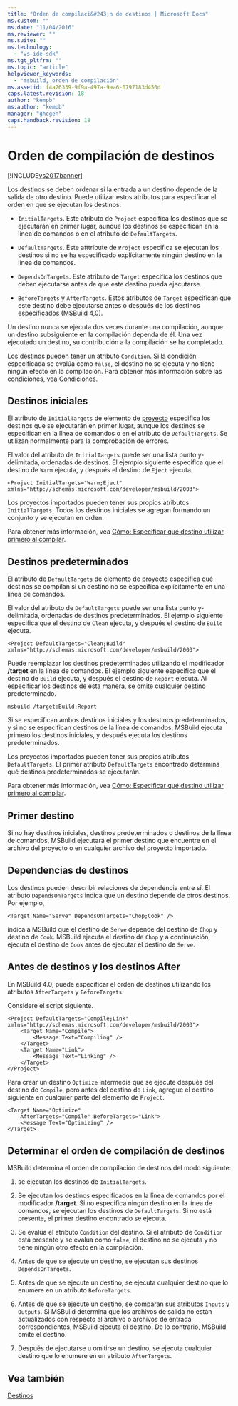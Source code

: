 ```yaml
---
title: "Orden de compilaci&#243;n de destinos | Microsoft Docs"
ms.custom: ""
ms.date: "11/04/2016"
ms.reviewer: ""
ms.suite: ""
ms.technology: 
  - "vs-ide-sdk"
ms.tgt_pltfrm: ""
ms.topic: "article"
helpviewer_keywords: 
  - "msbuild, orden de compilación"
ms.assetid: f4a26339-9f9a-497a-9aa6-0797183d450d
caps.latest.revision: 18
author: "kempb"
ms.author: "kempb"
manager: "ghogen"
caps.handback.revision: 18
---
```

# Orden de compilaci&#243;n de destinos
[!INCLUDE[vs2017banner](../code-quality/includes/vs2017banner.md)]

Los destinos se deben ordenar si la entrada a un destino depende de la salida de otro destino.  Puede utilizar estos atributos para especificar el orden en que se ejecutan los destinos:  
  
-   `InitialTargets`.  Este atributo de `Project` especifica los destinos que se ejecutarán en primer lugar, aunque los destinos se especifican en la línea de comandos o en el atributo de `DefaultTargets`.  
  
-   `DefaultTargets`.  Este atttribute de `Project` especifica se ejecutan los destinos si no se ha especificado explícitamente ningún destino en la línea de comandos.  
  
-   `DependsOnTargets`.  Este atributo de `Target` especifica los destinos que deben ejecutarse antes de que este destino pueda ejecutarse.  
  
-   `BeforeTargets` y `AfterTargets`.  Estos atributos de `Target` especifican que este destino debe ejecutarse antes o después de los destinos especificados \(MSBuild 4,0\).  
  
 Un destino nunca se ejecuta dos veces durante una compilación, aunque un destino subsiguiente en la compilación dependa de él.  Una vez ejecutado un destino, su contribución a la compilación se ha completado.  
  
 Los destinos pueden tener un atributo `Condition`.  Si la condición especificada se evalúa como `false`, el destino no se ejecuta y no tiene ningún efecto en la compilación.  Para obtener más información sobre las condiciones, vea [Condiciones](../msbuild/msbuild-conditions.md).  
  
## Destinos iniciales  
 El atributo de `InitialTargets` de elemento de [proyecto](../msbuild/project-element-msbuild.md) especifica los destinos que se ejecutarán en primer lugar, aunque los destinos se especifican en la línea de comandos o en el atributo de `DefaultTargets`.  Se utilizan normalmente para la comprobación de errores.  
  
 El valor del atributo de `InitialTargets` puede ser una lista punto y\- delimitada, ordenadas de destinos.  El ejemplo siguiente especifica que el destino de `Warm` ejecuta, y después el destino de `Eject` ejecuta.  
  
```  
<Project InitialTargets="Warm;Eject" xmlns="http://schemas.microsoft.com/developer/msbuild/2003">  
```  
  
 Los proyectos importados pueden tener sus propios atributos `InitialTargets`.  Todos los destinos iniciales se agregan formando un conjunto y se ejecutan en orden.  
  
 Para obtener más información, vea [Cómo: Especificar qué destino utilizar primero al compilar](../msbuild/how-to-specify-which-target-to-build-first.md).  
  
## Destinos predeterminados  
 El atributo de `DefaultTargets` de elemento de [proyecto](../msbuild/project-element-msbuild.md) especifica qué destinos se compilan si un destino no se especifica explícitamente en una línea de comandos.  
  
 El valor del atributo de `DefaultTargets` puede ser una lista punto y\- delimitada, ordenadas de destinos predeterminados.  El ejemplo siguiente especifica que el destino de `Clean` ejecuta, y después el destino de `Build` ejecuta.  
  
```  
<Project DefaultTargets="Clean;Build" xmlns="http://schemas.microsoft.com/developer/msbuild/2003">  
```  
  
 Puede reemplazar los destinos predeterminados utilizando el modificador **\/target** en la línea de comandos.  El ejemplo siguiente especifica que el destino de `Build` ejecuta, y después el destino de `Report` ejecuta.  Al especificar los destinos de esta manera, se omite cualquier destino predeterminado.  
  
 `msbuild /target:Build;Report`  
  
 Si se especifican ambos destinos iniciales y los destinos predeterminados, y si no se especifican destinos de la línea de comandos, MSBuild ejecuta primero los destinos iniciales, y después ejecuta los destinos predeterminados.  
  
 Los proyectos importados pueden tener sus propios atributos `DefaultTargets`.  El primer atributo `DefaultTargets` encontrado determina qué destinos predeterminados se ejecutarán.  
  
 Para obtener más información, vea [Cómo: Especificar qué destino utilizar primero al compilar](../msbuild/how-to-specify-which-target-to-build-first.md).  
  
## Primer destino  
 Si no hay destinos iniciales, destinos predeterminados o destinos de la línea de comandos, MSBuild ejecutará el primer destino que encuentre en el archivo del proyecto o en cualquier archivo del proyecto importado.  
  
## Dependencias de destinos  
 Los destinos pueden describir relaciones de dependencia entre sí.  El atributo `DependsOnTargets` indica que un destino depende de otros destinos.  Por ejemplo,  
  
```  
<Target Name="Serve" DependsOnTargets="Chop;Cook" />  
```  
  
 indica a MSBuild que el destino de `Serve` depende del destino de `Chop` y destino de `Cook`.  MSBuild ejecuta el destino de `Chop` y a continuación, ejecuta el destino de `Cook` antes de ejecutar el destino de `Serve`.  
  
## Antes de destinos y los destinos After  
 En MSBuild 4.0, puede especificar el orden de destinos utilizando los atributos `AfterTargets` y `BeforeTargets`.  
  
 Considere el script siguiente.  
  
```  
<Project DefaultTargets="Compile;Link" xmlns="http://schemas.microsoft.com/developer/msbuild/2003">  
    <Target Name="Compile">  
        <Message Text="Compiling" />  
    </Target>  
    <Target Name="Link">  
        <Message Text="Linking" />  
    </Target>  
</Project>  
```  
  
 Para crear un destino `Optimize` intermedia que se ejecute después del destino de `Compile`, pero antes del destino de `Link`, agregue el destino siguiente en cualquier parte del elemento de `Project`.  
  
```  
<Target Name="Optimize"   
    AfterTargets="Compile" BeforeTargets="Link">  
    <Message Text="Optimizing" />  
</Target>  
```  
  
## Determinar el orden de compilación de destinos  
 MSBuild determina el orden de compilación de destinos del modo siguiente:  
  
1.  se ejecutan los destinos de `InitialTargets`.  
  
2.  Se ejecutan los destinos especificados en la línea de comandos por el modificador **\/target**.  Si no especifica ningún destino en la línea de comandos, se ejecutan los destinos de `DefaultTargets`.  Si no está presente, el primer destino encontrado se ejecuta.  
  
3.  Se evalúa el atributo `Condition` del destino.  Si el atributo de `Condition` está presente y se evalúa como `false`, el destino no se ejecuta y no tiene ningún otro efecto en la compilación.  
  
4.  Antes de que se ejecute un destino, se ejecutan sus destinos `DependsOnTargets`.  
  
5.  Antes de que se ejecute un destino, se ejecuta cualquier destino que lo enumere en un atributo `BeforeTargets`.  
  
6.  Antes de que se ejecute un destino, se comparan sus atributos `Inputs` y `Outputs`.  Si MSBuild determina que los archivos de salida no están actualizados con respecto al archivo o archivos de entrada correspondientes, MSBuild ejecuta el destino.  De lo contrario, MSBuild omite el destino.  
  
7.  Después de ejecutarse u omitirse un destino, se ejecuta cualquier destino que lo enumere en un atributo `AfterTargets`.  
  
## Vea también  
 [Destinos](../msbuild/msbuild-targets.md)